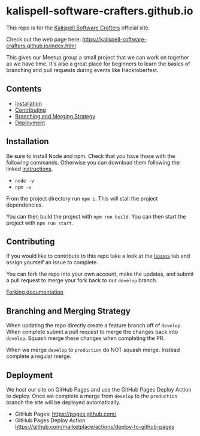 # kalispell-software-crafters.github.io

This repo is for the [Kalispell Software Crafters](https://www.meetup.com/Kalispell-Software-Crafters/?_cookie-check=sxpVAdBIg_9IbdIE) official site. 

Check out the web page here: https://kalispell-software-crafters.github.io/index.html

This gives our Meetup group a small project that we can work on together as we have time. It's also a great place for beginners to learn the basics of branching and pull requests during events like Hacktoberfest.

## Contents

- [Installation](#installation)
- [Contributing](#contributing)
- [Branching and Merging Strategy](#branching-and-merging-strategy)
- [Deployment](#deployment)


## Installation

Be sure to install Node and npm. Check that you have those with the following commands. Otherwise you can download them following the linked [instructions](https://docs.npmjs.com/downloading-and-installing-node-js-and-npm#using-a-node-installer-to-install-node-js-and-npm).

- `node -v`
- `npm -v`

From the project directory run `npm i`. This will stall the project dependencies.

You can then build the project with `npm run build`. You can then start the project with `npm run start`.

## Contributing

If you would like to contribute to this repo take a look at the [Issues](https://github.com/kalispell-software-crafters/kalispell-software-crafters.github.io/issues) tab and assign yourself an issue to complete.

You can fork the repo into your own account, make the updates, and submit a pull request to merge your fork back to our `develop` branch.

[Forking documentation](https://docs.github.com/en/get-started/quickstart/contributing-to-projects)

## Branching and Merging Strategy

When updating the repo directly create a feature branch off of `develop`. When complete submit a pull request to merge the changes back into `develop`. Squash merge these changes when completing the PR.

When we merge `develop` to `production` do NOT squash merge. Instead complete a regular merge.

## Deployment

We host our site on GitHub Pages and use the GitHub Pages Deploy Action to deploy. Once we complete a merge from `develop` to the `production` branch the site will be deployed automatically.

- GitHub Pages: https://pages.github.com/
- GitHub Pages Deploy Action: https://github.com/marketplace/actions/deploy-to-github-pages
